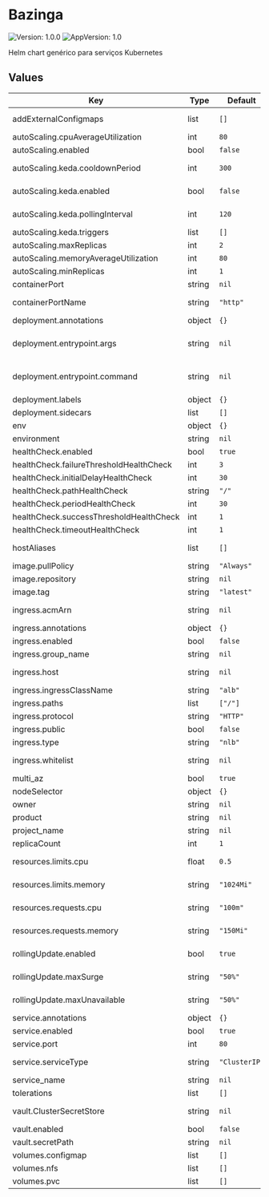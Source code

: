 # Bazinga

![Version: 1.0.0](https://img.shields.io/badge/Version-1.0.0-informational?style=flat-square) ![AppVersion: 1.0](https://img.shields.io/badge/AppVersion-1.0-informational?style=flat-square)

Helm chart genérico para serviços Kubernetes

## Values

| Key | Type | Default | Description |
|-----|------|---------|-------------|
| addExternalConfigmaps | list | `[]` | Lista de configmaps a serem adicionandos como ENVIRONMENT provenientes de outros projetos |
| autoScaling.cpuAverageUtilization | int | `80` | Média de CPU (Não utilizado caso keda esteja habilitado) |
| autoScaling.enabled | bool | `false` | Habilita autoscaling |
| autoScaling.keda.cooldownPeriod | int | `300` | Keda cooldownPeriod - https://keda.sh/docs/2.6/concepts/scaling-deployments/#cooldownperiod |
| autoScaling.keda.enabled | bool | `false` | Habilita autoscaling através do KEDA Kubernetes Event-driven Autoscaling - https://keda.sh/ |
| autoScaling.keda.pollingInterval | int | `120` | Keda pollingInterval-  https://keda.sh/docs/2.6/concepts/scaling-deployments/#pollinginterval |
| autoScaling.keda.triggers | list | `[]` | Keda Triggers scalers - https://keda.sh/docs/2.6/scalers/ |
| autoScaling.maxReplicas | int | `2` | Máximo de réplicas |
| autoScaling.memoryAverageUtilization | int | `80` | Média de Memória (Não utilizado caso keda esteja habilitado) |
| autoScaling.minReplicas | int | `1` | Mínimo de réplicas |
| containerPort | string | `nil` | Porta que a aplicação rodará |
| containerPortName | string | `"http"` | Nome da porta que a aplicação rodará - https://istio.io/v1.0/docs/setup/kubernetes/spec-requirements/ |
| deployment.annotations | object | `{}` | Kubernetes annotations para o componente deployment |
| deployment.entrypoint.args | string | `nil` | Alteração do entrypoint args - Raramente necessário - https://unofficial-kubernetes.readthedocs.io/en/latest/concepts/configuration/container-command-args/ |
| deployment.entrypoint.command | string | `nil` | Alteração do entrypoint command - Raramente necessário - https://unofficial-kubernetes.readthedocs.io/en/latest/concepts/configuration/container-command-args/ |
| deployment.labels | object | `{}` | Labels extras do deployment |
| deployment.sidecars | list | `[]` |  |
| env | object | `{}` | Lista de variáveis de ambiente via configmap KEY: VALUE(não segredos) |
| environment | string | `nil` | Ambiente a qual o serviço pertence (production/sandbox/qa) (obrigatório) |
| healthCheck.enabled | bool | `true` | Habilita verificações da saúde da aplicação |
| healthCheck.failureThresholdHealthCheck | int | `3` | Checagens falhas antes do serviço ser consideravel não saudável |
| healthCheck.initialDelayHealthCheck | int | `30` | Tempo antes de iniciar a checagem (segundos) |
| healthCheck.pathHealthCheck | string | `"/"` | Caminho do helh check |
| healthCheck.periodHealthCheck | int | `30` | Tempo entre checages (segundos) |
| healthCheck.successThresholdHealthCheck | int | `1` | Checagens com sucesso antes do serviço ser consideravel saudável |
| healthCheck.timeoutHealthCheck | int | `1` | Tempo de timeout da checagem (segundos) |
| hostAliases | list | `[]` | hostaliases são registros de DNS. Raramente necessário - https://kubernetes.io/docs/tasks/network/customize-hosts-file-for-pods/ |
| image.pullPolicy | string | `"Always"` | Política de pull da imagem docker |
| image.repository | string | `nil` | Repositório da imagem docker |
| image.tag | string | `"latest"` | Tag da imagem docker |
| ingress.acmArn | string | `nil` | Específica um certificado(Obrigatório caso haja dois certificados que atendam o mesmo host) |
| ingress.annotations | object | `{}` | Kubernetes annotations para o componente ingress |
| ingress.enabled | bool | `false` | Habilita o ingress para acessos externos ao cluster |
| ingress.group_name | string | `nil` | Ingress ALB group (same loadbalance) |
| ingress.host | string | `nil` | Endereço DNS do serviço. Se for uma aplicação de api-gateway deixe o host em branco. |
| ingress.ingressClassName | string | `"alb"` | Ingress class name se type = alb |
| ingress.paths | list | `["/"]` | Paths que o service responderá - Não use "*" |
| ingress.protocol | string | `"HTTP"` | Backend protocol |
| ingress.public | bool | `false` | Acesso via internet e não via vpn |
| ingress.type | string | `"nlb"` | Utiliza nlb (ingress nginx) ou alb (AWS ALB Controller). |
| ingress.whitelist | string | `nil` | Ingress ALB group whitelise (the same group_name must have the same whitelist) |
| multi_az | bool | `true` | A aplicação será multi-az? |
| nodeSelector | object | `{}` | Seleção de hosts onde a aplicação rodará |
| owner | string | `nil` | Squad responsável por esse serviço (obrigatório) |
| product | string | `nil` | Nome do produto que o serviço faz parte (obrigatório) |
| project_name | string | `nil` | Nome do projeto que o serviço faz parte (obrigatório) |
| replicaCount | int | `1` | Quantidade de pods iniciais |
| resources.limits.cpu | float | `0.5` | CPU Limit - https://kubernetes.io/pt-br/docs/concepts/configuration/manage-resources-containers/ |
| resources.limits.memory | string | `"1024Mi"` | Memory Limit - https://kubernetes.io/pt-br/docs/concepts/configuration/manage-resources-containers/ |
| resources.requests.cpu | string | `"100m"` | CPU requests - https://kubernetes.io/pt-br/docs/concepts/configuration/manage-resources-containers/ |
| resources.requests.memory | string | `"150Mi"` | Memory requests - https://kubernetes.io/pt-br/docs/concepts/configuration/manage-resources-containers/ |
| rollingUpdate.enabled | bool | `true` | Habilita a estratégia de deploy rollingUpdate. Se não for habilitado será usado a opção recreate (mata tudo e depois sobe) |
| rollingUpdate.maxSurge | string | `"50%"` | https://kubernetes.io/docs/concepts/workloads/controllers/deployment/#max-surge |
| rollingUpdate.maxUnavailable | string | `"50%"` | https://kubernetes.io/docs/concepts/workloads/controllers/deployment/#max-unavailable |
| service.annotations | object | `{}` |  |
| service.enabled | bool | `true` | Create service  |
| service.port | int | `80` | Kubernetes annotations para o componente service |
| service.serviceType | string | `"ClusterIP"` | Service Type - https://kubernetes.io/docs/concepts/services-networking/service/#publishing-services-service-types |
| service_name | string | `nil` | Nome do serviço (obrigatório) |
| tolerations | list | `[]` | Tolerations de hosts onde a aplicação rodará |
| vault.ClusterSecretStore | string | `nil` | Referência ao objeto de configuração de acesso ao vault: Default $environment-shared-vault-backend |
| vault.enabled | bool | `false` | Habilita secrets vindo do hashicorp vault |
| vault.secretPath | string | `nil` | caminho dentro do vault secrets/ |
| volumes.configmap | list | `[]` | Volumes provenientes de configmaps (exemplo no arquivo de values) |
| volumes.nfs | list | `[]` | Volumes provenientes de servidores NFS (exemplo no arquivo de values) |
| volumes.pvc | list | `[]` | Volumes provenientes de volumes PVC (exemplo no arquivo de values) |

